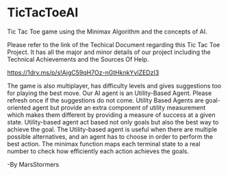# TicTacToeAI
Tic Tac Toe game using the Minimax Algorithm and the concepts of AI.

Please refer to the link of the Techical Document regarding this Tic Tac Toe Project. It has all the major and minor details of our project including the Technical Achievements and the Sources Of Help. 

https://1drv.ms/p/s!AigC59qH7Oz-nGtHknkYvlZEDzI3


The game is also multiplayer, has difficulty levels and gives suggestions too for playing the best move.
Our AI agent is an Utility-Based Agent.
Please refresh once if the suggestions do not come.
Utility Based Agents are goal-oriented agent but provide an extra component of utility measurement which makes them different by providing a measure of success at a given state.
Utility-based agent act based not only goals but also the best way to achieve the goal.
The Utility-based agent is useful when there are multiple possible alternatives, and an agent has to choose in order to perform the best action.
The minimax function maps each terminal state to a real number to check how efficiently each action achieves the goals.

-By MarsStormers

